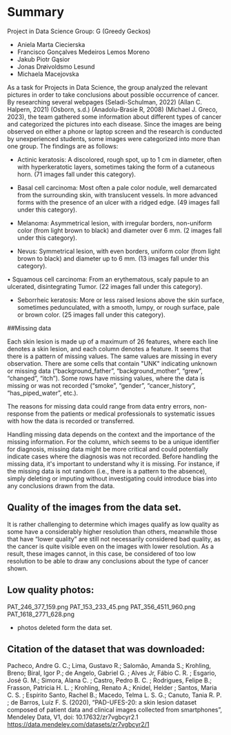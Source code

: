 # Summary
Project in Data Science
Group: G (Greedy Geckos)
 <span style="color:blue">
* Aniela Marta Ciecierska
* Francisco Gonçalves Medeiros Lemos Moreno
* Jakub Piotr Gąsior
* Jonas Drøivoldsmo Lesund
* Michaela Macejovska
</span>




As a task for Projects in Data Science, the group analyzed the relevant pictures in order to take conclusions about possible occurrence of cancer. 
By researching several webpages (Seladi-Schulman, 2022) (Allan C. Halpern, 2021) (Osborn, s.d.) (Anadolu-Brasie R, 2008) (Michael J. Greco, 2023), 
the team gathered some information about different types of cancer and categorized the pictures into each disease. 
Since the images are being observed on either a phone or laptop screen and the research is conducted by unexperienced students, some images were categorized into more than one group. 
The findings are as follows:


*	Actinic keratosis: A discolored, rough spot, up to 1 cm in diameter, often with hyperkeratotic layers, sometimes taking the form of a cutaneous horn. (71 images fall under this category).

*	Basal cell carcinoma: Most often a pale color nodule, well demarcated from the surrounding skin, with translucent vessels. In more advanced forms with the presence of an ulcer with a ridged edge. 
(49 images fall under this category).

*	Melanoma: Asymmetrical lesion, with irregular borders, non-uniform color (from light brown to black) and diameter over 6 mm. (2 images fall under this category).

* Nevus: Symmetrical lesion, with even borders, uniform color (from light brown to black) and diameter up to 6 mm. (13 images fall under this category).

•	Squamous cell carcinoma: From an erythematous, scaly papule to an ulcerated, disintegrating Tumor. (22 images fall under this category).

*	Seborrheic keratosis: More or less raised lesions above the skin surface, sometimes pedunculated, with a smooth, lumpy, or rough surface, pale or brown color. (25 images fall under this category).



##Missing data	

Each skin lesion is made up of a maximum of 26 features, where each line denotes a skin lesion, and each column denotes a feature. It seems that there is a pattern of missing values. 
The same values are missing in every observation. There are some cells that contain "UNK" indicating unknown or missing data (“background_father”, “background_mother”, “grew”, “changed”, “itch”). 
Some rows have missing values, where the data is missing or was not recorded (“smoke”, “gender”, “cancer_history”, “has_piped_water”, etc.).

The reasons for missing data could range from data entry errors, non-response from the patients or medical professionals to systematic issues with how the data is recorded or transferred. 

Handling missing data depends on the context and the importance of the missing information. For the column, which seems to be a unique identifier for diagnosis, 
missing data might be more critical and could potentially indicate cases where the diagnosis was not recorded. Before handling the missing data, it's important to understand why it is missing.
For instance, if the missing data is not random (i.e., there is a pattern to the absence), simply deleting or imputing without investigating could introduce bias into any conclusions drawn from the data.

## Quality of the images from the data set.

It is rather challenging to determine which images qualify as low quality as some have a considerably higher resolution than others, meanwhile those that have “lower quality” are still 
not necessarily considered bad quality, as the cancer is quite visible even on the images with lower resolution. As a result, these images cannot, in this case, be considered of too low resolution 
to be able to draw any conclusions about the type of cancer shown. 


## Low quality photos:
PAT_246_377_159.png
PAT_153_233_45.png
PAT_356_4511_960.png
PAT_1618_2771_628.png

* photos deleted form the data set. 

## Citation of the dataset that was downloaded:

Pacheco, Andre G. C.; Lima, Gustavo R.; Salomão, Amanda S.; Krohling, Breno; Biral, Igor P.; de Angelo, Gabriel G. ; Alves Jr, Fábio  C. R. ; Esgario, José G. M.; Simora, Alana C. ; 
Castro, Pedro B. C. ; Rodrigues, Felipe B.; Frasson, Patricia H. L. ; Krohling, Renato A.; Knidel, Helder ; Santos, Maria C. S. ; Espírito Santo, Rachel B.; Macedo, Telma L. S. G.; 
Canuto, Tania R. P. ; de Barros, Luíz F. S. (2020), “PAD-UFES-20: a skin lesion dataset composed of patient data and clinical images collected from smartphones”, Mendeley Data, V1, doi: 10.17632/zr7vgbcyr2.1
https://data.mendeley.com/datasets/zr7vgbcyr2/1
